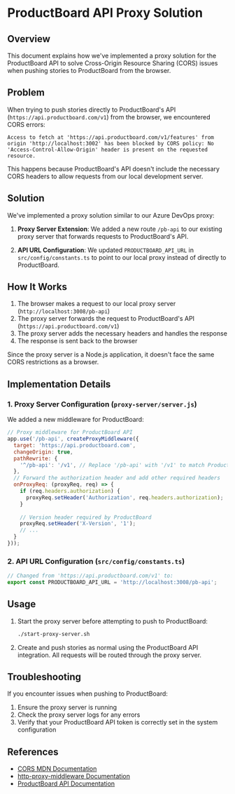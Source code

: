 # ProductBoard API Proxy Solution

## Overview

This document explains how we've implemented a proxy solution for the ProductBoard API to solve Cross-Origin Resource Sharing (CORS) issues when pushing stories to ProductBoard from the browser.

## Problem

When trying to push stories directly to ProductBoard's API (`https://api.productboard.com/v1`) from the browser, we encountered CORS errors:

```
Access to fetch at 'https://api.productboard.com/v1/features' from origin 'http://localhost:3002' has been blocked by CORS policy: No 'Access-Control-Allow-Origin' header is present on the requested resource.
```

This happens because ProductBoard's API doesn't include the necessary CORS headers to allow requests from our local development server.

## Solution

We've implemented a proxy solution similar to our Azure DevOps proxy:

1. **Proxy Server Extension**: We added a new route `/pb-api` to our existing proxy server that forwards requests to ProductBoard's API.

2. **API URL Configuration**: We updated `PRODUCTBOARD_API_URL` in `src/config/constants.ts` to point to our local proxy instead of directly to ProductBoard.

## How It Works

1. The browser makes a request to our local proxy server (`http://localhost:3008/pb-api`)
2. The proxy server forwards the request to ProductBoard's API (`https://api.productboard.com/v1`)
3. The proxy server adds the necessary headers and handles the response
4. The response is sent back to the browser

Since the proxy server is a Node.js application, it doesn't face the same CORS restrictions as a browser.

## Implementation Details

### 1. Proxy Server Configuration (`proxy-server/server.js`)

We added a new middleware for ProductBoard:

```javascript
// Proxy middleware for ProductBoard API
app.use('/pb-api', createProxyMiddleware({
  target: 'https://api.productboard.com',
  changeOrigin: true,
  pathRewrite: {
    '^/pb-api': '/v1', // Replace '/pb-api' with '/v1' to match ProductBoard's API structure
  },
  // Forward the authorization header and add other required headers
  onProxyReq: (proxyReq, req) => {
    if (req.headers.authorization) {
      proxyReq.setHeader('Authorization', req.headers.authorization);
    }
    
    // Version header required by ProductBoard
    proxyReq.setHeader('X-Version', '1');
    // ...
  }
}));
```

### 2. API URL Configuration (`src/config/constants.ts`)

```javascript
// Changed from 'https://api.productboard.com/v1' to:
export const PRODUCTBOARD_API_URL = 'http://localhost:3008/pb-api';
```

## Usage

1. Start the proxy server before attempting to push to ProductBoard:
   ```bash
   ./start-proxy-server.sh
   ```

2. Create and push stories as normal using the ProductBoard API integration. All requests will be routed through the proxy server.

## Troubleshooting

If you encounter issues when pushing to ProductBoard:

1. Ensure the proxy server is running
2. Check the proxy server logs for any errors
3. Verify that your ProductBoard API token is correctly set in the system configuration

## References

- [CORS MDN Documentation](https://developer.mozilla.org/en-US/docs/Web/HTTP/CORS)
- [http-proxy-middleware Documentation](https://github.com/chimurai/http-proxy-middleware)
- [ProductBoard API Documentation](https://developer.productboard.com/)
